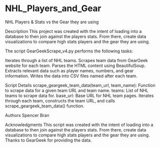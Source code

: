 # NHL_Players_and_Gear
NHL Players &amp; Stats vs the Gear they are using

Description
This project was created with the intent of loading into a database to then join against the players stats. From there, create data visualizations to compare high stats players and the gear they are using. 

The script GearGeekScrape_v4.py performs the following tasks:

Iterates through a list of NHL teams.
Scrapes team data from GearGeek website for each team.
Parses the HTML content using BeautifulSoup.
Extracts relevant data such as player names, numbers, and gear information.
Writes the data into CSV files named after each team.

Script Details
scrape_geargeek_team_data(team_url, team_name): Function to scrape data for a given team URL and team name.
teams: List of NHL teams to scrape data for.
base_url: Base URL for NHL team pages.
Iterates through each team, constructs the team URL, and calls scrape_geargeek_team_data() function.

Authors
Spencer Bran

Acknowledgments
This script was created with the intent of loading into a database to then join against the players stats. From there, create data visualizations to compare high stats players and the gear they are using.
Thanks to GearGeek for providing the data.
